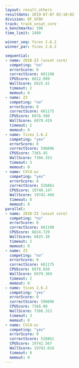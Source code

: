 ```yaml
---
layout: result_others
resultdate: 2019-07-07 03:10:02
division: QF_UFBV
track: track_unsat_core
n_benchmarks: 300
time_limit: 2400

winner_seq: Yices 2.6.2
winner_par: Yices 2.6.2

sequential:
- name: 2018-Z3 (unsat core)
  competing: "no"
  errorScore: 0
  correctScore: 601198
  CPUScore: 6822.899
  WallScore: 6825.41
  timeout: 2
  memout: 0
- name: Z3
  competing: "no"
  errorScore: 0
  correctScore: 601175
  CPUScore: 6978.588
  WallScore: 6979.419
  timeout: 2
  memout: 0
- name: Yices 2.6.2
  competing: "yes"
  errorScore: 0
  correctScore: 596096
  CPUScore: 7365.45
  WallScore: 7366.353
  timeout: 3
  memout: 0
- name: CVC4-uc
  competing: "yes"
  errorScore: 0
  correctScore: 526861
  CPUScore: 19740.147
  WallScore: 19742.466
  timeout: 8
  memout: 0
parallel:
- name: 2018-Z3 (unsat core)
  competing: "no"
  errorScore: 0
  correctScore: 601198
  CPUScore: 6824.729
  WallScore: 6825.38
  timeout: 2
  memout: 0
- name: Z3
  competing: "no"
  errorScore: 0
  correctScore: 601175
  CPUScore: 6978.858
  WallScore: 6979.369
  timeout: 2
  memout: 0
- name: Yices 2.6.2
  competing: "yes"
  errorScore: 0
  correctScore: 596096
  CPUScore: 7366.08
  WallScore: 7366.313
  timeout: 3
  memout: 0
- name: CVC4-uc
  competing: "yes"
  errorScore: 0
  correctScore: 526861
  CPUScore: 19742.567
  WallScore: 19742.016
  timeout: 8
  memout: 0
---
```

